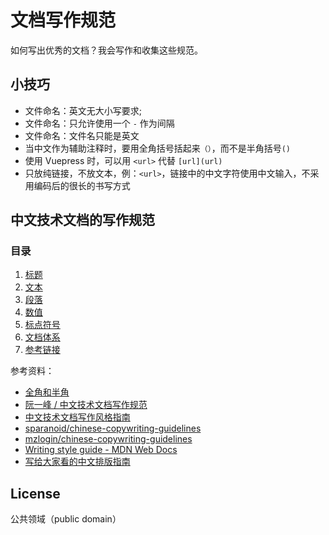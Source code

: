 # 文档写作规范

如何写出优秀的文档？我会写作和收集这些规范。

## 小技巧

- 文件命名：英文无大小写要求;
- 文件命名：只允许使用一个 `-` 作为间隔
- 文件命名：文件名只能是英文
- 当中文作为辅助注释时，要用全角括号括起来`（）`，而不是半角括号`()`
- 使用 Vuepress 时，可以用 `<url>` 代替 `[url](url)`
- 只放纯链接，不放文本，例：`<url>`，链接中的中文字符使用中文输入，不采用编码后的很长的书写方式

## 中文技术文档的写作规范

### 目录

1. [标题](docs/title.md)
2. [文本](docs/text.md)
3. [段落](docs/paragraph.md)
4. [数值](docs/number.md)
5. [标点符号](docs/marks.md)
6. [文档体系](docs/structure.md)
7. [参考链接](docs/reference.md)

参考资料：

- [全角和半角](https://zh.wikipedia.org/wiki/%E5%85%A8%E5%BD%A2%E5%92%8C%E5%8D%8A%E5%BD%A2)
- [阮一峰 / 中文技术文档写作规范](https://github.com/ruanyf/document-style-guide)
- [中文技术文档写作风格指南](https://github.com/yikeke/zh-style-guide/)
- [sparanoid/chinese-copywriting-guidelines](https://github.com/sparanoid/chinese-copywriting-guidelines)
- [mzlogin/chinese-copywriting-guidelines](https://github.com/mzlogin/chinese-copywriting-guidelines)
- [Writing style guide - MDN Web Docs](https://developer.mozilla.org/en-US/docs/MDN/Guidelines/Writing_style_guide)
- [写给大家看的中文排版指南](https://zhuanlan.zhihu.com/p/20506092)

## License

公共领域（public domain）
